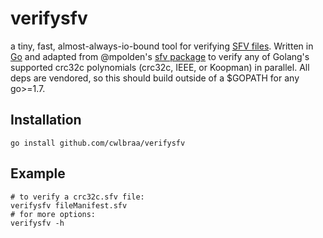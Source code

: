 # verifysfv
a tiny, fast, almost-always-io-bound tool for verifying 
[SFV files](https://en.wikipedia.org/wiki/Simple_file_verification).
Written in [Go](http://golang.org) and adapted from @mpolden's [sfv package](https://github.com/mpolden/sfv)
to verify any of Golang's supported crc32c polynomials (crc32c, IEEE, or Koopman) in parallel.
All deps are vendored, so this should build outside of a $GOPATH for any go>=1.7.

## Installation

`go install github.com/cwlbraa/verifysfv`

## Example

```shell
# to verify a crc32c.sfv file:
verifysfv fileManifest.sfv
# for more options:
verifysfv -h
```
